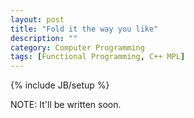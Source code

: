```yaml
---
layout: post
title: "Fold it the way you like"
description: ""
category: Computer Programming
tags: [Functional Programming, C++ MPL]
---
```

{% include JB/setup %}

NOTE: It'll be written soon.
